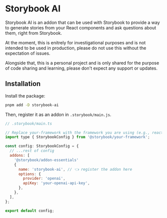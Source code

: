 # Storybook AI

Storybook AI is an addon that can be used with Storybook to provide a way to generate stories from your React components and ask questions about them, right from Storybook.

At the moment, this is enitrely for investigational purposes and is not intended to be used in production, please do not use this without the expectation of issues.

Alongside that, this is a personal project and is only shared for the purpose of code sharing and learning, please don't expect any support or updates.

## Installation

Install the package:

```sh
pnpm add -D storybook-ai
```

Then, register it as an addon in `.storybook/main.js`.

```js
// .storybook/main.ts

// Replace your-framework with the framework you are using (e.g., react-webpack5, vue3-vite)
import type { StorybookConfig } from '@storybook/your-framework';

const config: StorybookConfig = {
  // ...rest of config
  addons: [
    '@storybook/addon-essentials'
    {
      name: 'storybook-ai', // 👈 register the addon here
      options: {
        provider: 'openai',
        apiKey: 'your-openai-api-key',
      },
    },
  ],
};

export default config;
```
